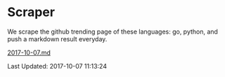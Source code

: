 # Scraper

We scrape the github trending page of these languages: go, python, and push a markdown result everyday.

[2017-10-07.md](https://github.com/borays/Scraper/blob/master/2017-10-07.md)

Last Updated: 2017-10-07 11:13:24